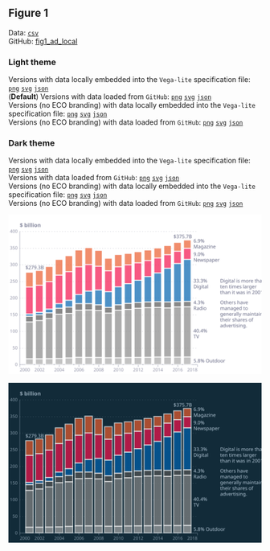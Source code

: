 ## Figure 1  

Data: [`csv`](data/fig1_ad_local.csv)  
GitHub: [fig1_ad_local](https://github.com/EconomicsObservatory/ECOvisualisations/tree/main/articles/twenty-years-of-facebook-how-has-it-shaped-economies-around-the-world)  

### Light theme  

Versions with data locally embedded into the `Vega-lite` specification file: [`png`](visualisation/fig1_ad_local_local.png) [`svg`](visualisation/fig1_ad_local_local.svg) [`json`](visualisation/fig1_ad_local_local.json)   
 (**Default**) Versions with data loaded from `GitHub`: [`png`](visualisation/fig1_ad_local.png) [`svg`](visualisation/fig1_ad_local.svg) [`json`](visualisation/fig1_ad_local.json)  
Versions (no ECO branding) with data locally embedded into the `Vega-lite` specification file: [`png`](visualisation/fig1_ad_local_local_no_branding.png) [`svg`](visualisation/fig1_ad_local_local_no_branding.svg) [`json`](visualisation/fig1_ad_local_local_no_branding.json)   
Versions (no ECO branding) with data loaded from `GitHub`: [`png`](visualisation/fig1_ad_local_no_branding.png) [`svg`](visualisation/fig1_ad_local_no_branding.svg) [`json`](visualisation/fig1_ad_local_no_branding.json)   

### Dark theme  

Versions with data locally embedded into the `Vega-lite` specification file: [`png`](visualisation/fig1_ad_local_local_dark.png) [`svg`](visualisation/fig1_ad_local_local_dark.svg) [`json`](visualisation/fig1_ad_local_local_dark.json)   
 Versions with data loaded from `GitHub`: [`png`](visualisation/fig1_ad_local_dark.png) [`svg`](visualisation/fig1_ad_local_dark.svg) [`json`](visualisation/fig1_ad_local_dark.json)  
Versions (no ECO branding) with data locally embedded into the `Vega-lite` specification file: [`png`](visualisation/fig1_ad_local_local_no_branding_dark.png) [`svg`](visualisation/fig1_ad_local_local_no_branding_dark.svg) [`json`](visualisation/fig1_ad_local_local_no_branding_dark.json)   
Versions (no ECO branding) with data loaded from `GitHub`: [`png`](visualisation/fig1_ad_local_no_branding_dark.png) [`svg`](visualisation/fig1_ad_local_no_branding_dark.svg) [`json`](visualisation/fig1_ad_local_no_branding_dark.json)   

!["fig1_ad_local"](visualisation/fig1_ad_local.svg "fig1_ad_local")

  

!["fig1_ad_local_dark"](visualisation/fig1_ad_local_dark.svg "fig1_ad_local")

